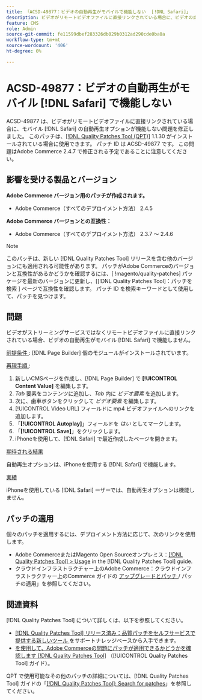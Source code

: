 ```yaml
---
title: 「ACSD-49877：ビデオの自動再生がモバイルで機能しない  [!DNL Safari]」
description: ビデオがリモートビデオファイルに直接リンクされている場合に、ビデオの自動再生オプションがモバイルで機能しないAdobe Commerceの問題を修正するため  [!DNL Safari] ACSD-49877 パッチを適用してください。
feature: CMS
role: Admin
source-git-commit: fe11599dbef283326db029b0312ad290cde0ba0a
workflow-type: tm+mt
source-wordcount: '406'
ht-degree: 0%

---
```


# ACSD-49877：ビデオの自動再生がモバイル [!DNL Safari] で機能しない

ACSD-49877 は、ビデオがリモートビデオファイルに直接リンクされている場合に、モバイル [!DNL Safari] の自動再生オプションが機能しない問題を修正しました。 このパッチは、[[!DNL Quality Patches Tool (QPT)]](https://experienceleague.adobe.com/ja/docs/commerce-knowledge-base/kb/announcements/commerce-announcements/magento-quality-patches-released-new-tool-to-self-serve-quality-patches) 1.1.30 がインストールされている場合に使用できます。 パッチ ID は ACSD-49877 です。 この問題はAdobe Commerce 2.4.7 で修正される予定であることに注意してください。

## 影響を受ける製品とバージョン

**Adobe Commerce バージョン用のパッチが作成されます。**

* Adobe Commerce（すべてのデプロイメント方法） 2.4.5

**Adobe Commerce バージョンとの互換性：**

* Adobe Commerce（すべてのデプロイメント方法） 2.3.7 ～ 2.4.6

>[!NOTE]
>
>このパッチは、新しい [!DNL Quality Patches Tool] リリースを含む他のバージョンにも適用される可能性があります。 パッチがAdobe Commerceのバージョンと互換性があるかどうかを確認するには、[ !magento/quality-patches] パッケージを最新のバージョンに更新し、[[!DNL Quality Patches Tool]：パッチを検索 ] ページで互換性を確認します。 パッチ ID を検索キーワードとして使用して、パッチを見つけます。

## 問題

ビデオがストリーミングサービスではなくリモートビデオファイルに直接リンクされている場合、ビデオの自動再生がモバイル [!DNL Safari] で機能しません。

<u> 前提条件 </u>:
[!DNL Page Builder] 個のモジュールがインストールされています。

<u> 再現手順 </u>:

1. 新しいCMSページを作成し、[!DNL Page Builder] で **[!UICONTROL Content Value]** を編集します。
1. *Tab* 要素をコンテンツに追加し、*Tab* 内に *ビデオ要素* を追加します。
1. 次に、歯車ボタンをクリックして *ビデオ要素* を編集します。
1. [!UICONTROL Video URL] フィールドに mp4 ビデオファイルへのリンクを追加します。
1. 「**[!UICONTROL Autoplay]**」フィールドを *はい* としてマークします。
1. 「**[!UICONTROL Save]**」をクリックします。
1. iPhoneを使用して、[!DNL Safari] で最近作成したページを開きます。

<u> 期待される結果 </u>

自動再生オプションは、iPhoneを使用する [!DNL Safari] で機能します。

<u> 実績 </u>

iPhoneを使用している [!DNL Safari] ーザーでは、自動再生オプションは機能しません。

## パッチの適用

個々のパッチを適用するには、デプロイメント方法に応じて、次のリンクを使用します。

* Adobe CommerceまたはMagento Open Sourceオンプレミス：[[!DNL Quality Patches Tool] > Usage](/help/tools/quality-patches-tool/usage.md) in the [!DNL Quality Patches Tool] guide.
* クラウドインフラストラクチャー上のAdobe Commerce：クラウドインフラストラクチャー上のCommerce ガイドの [ アップグレードとパッチ ](https://experienceleague.adobe.com/docs/commerce-cloud-service/user-guide/develop/upgrade/apply-patches.html?lang=ja)/ パッチの適用」を参照してください。

## 関連資料

[!DNL Quality Patches Tool] について詳しくは、以下を参照してください。

* [[!DNL Quality Patches Tool]  リリース済み：品質パッチをセルフサービスで提供する新しいツール ](https://experienceleague.adobe.com/ja/docs/commerce-knowledge-base/kb/announcements/commerce-announcements/magento-quality-patches-released-new-tool-to-self-serve-quality-patches) をサポートナレッジベースから入手できます。
* [ を使用して、Adobe Commerceの問題にパッチが適用できるかどうかを確認します  [!DNL Quality Patches Tool]](/help/tools/quality-patches-tool/patches-available-in-qpt/check-patch-for-magento-issue-with-magento-quality-patches.md) （[!UICONTROL Quality Patches Tool] ガイド）。


QPT で使用可能なその他のパッチの詳細については、[!DNL Quality Patches Tool] ガイドの「[[!DNL Quality Patches Tool]: Search for patches](https://experienceleague.adobe.com/tools/commerce-quality-patches/index.html?lang=ja)」を参照してください。
